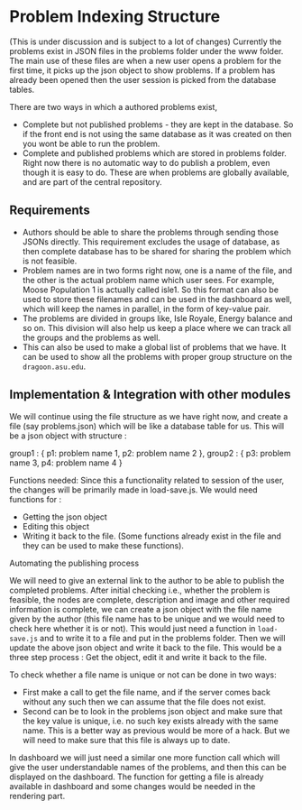 # Problem Indexing Structure #
(This is under discussion and is subject to a lot of changes)
Currently the problems exist in JSON files in the problems folder under the www folder. The main use of these files are when a new user opens a problem for the first time, it picks up the json object to show problems. If a problem has already been opened then the user session is picked from the database tables.

There are two ways in which a authored problems exist, 
* Complete but not published problems - they are kept in the database. So if the front end is not using the same database as it was created on then you wont be able to run the problem.
* Complete and published problems which are stored in problems folder. Right now there is no automatic way to do publish a problem, even though it is easy to do. These are when problems are globally available, and are part of the central repository. 

## Requirements ##

* Authors should be able to share the problems through sending those JSONs directly. This requirement excludes the usage of database, as then complete database has to be shared for sharing the problem which is not feasible.
* Problem names are in two forms right now, one is a name of the file, and the other is the actual problem name which user sees. For example, Moose Population 1 is actually called isle1. So this format can also be used to store these filenames and can be used in the dashboard as well, which will keep the names in parallel, in the form of key-value pair.
* The problems are divided in groups like, Isle Royale, Energy balance and so on. This division will also help us keep a place where we can track all the groups and the problems as well. 
* This can also be used to make a global list of problems that we have. It can be used to show all the problems with proper group structure on the `dragoon.asu.edu`.

## Implementation & Integration with other modules ##
We will continue using the file structure as we have right now, and create a file (say problems.json) which will be like a database table for us. This will be a json object with structure :

group1 : {
	p1: problem name 1,
	p2: problem name 2
},
group2 : {
	p3: problem name 3,
	p4: problem name 4
}

Functions needed:
Since this a functionality related to session of the user, the changes will be primarily made in load-save.js. We would need functions for :

* Getting the json object
* Editing this object
* Writing it back to the file. (Some functions already exist in the file and they can be used to make these functions).

Automating the publishing process

We will need to give an external link to the author to be able to publish the completed problems. After initial checking i.e., whether the problem is feasible, the nodes are complete, description and image and other required information is complete, we can create a json object with the file name given by the author (this file name has to be unique and we would need to check here whether it is or not). This would just need a function in `load-save.js` and to write it to a file and put in the problems folder. Then we will update the above json object and write it back to the file. This would be a three step process : Get the object, edit it and write it back to the file. 

To check whether a file name is unique or not can be done in two ways:

* First make a call to get the file name, and if the server comes back without any such then we can assume that the file does not exist. 
* Second can be to look in the problems json object and make sure that the key value is unique, i.e. no such key exists already with the same name. This is a better way as previous would be more of a hack. But we will need to make sure that this file is always up to date. 

In dashboard we will just need a similar one more function call which will give the user understandable names of the problems, and then this can be displayed on the dashboard. The function for getting a file is already available in dashboard and some changes would be needed in the rendering part.